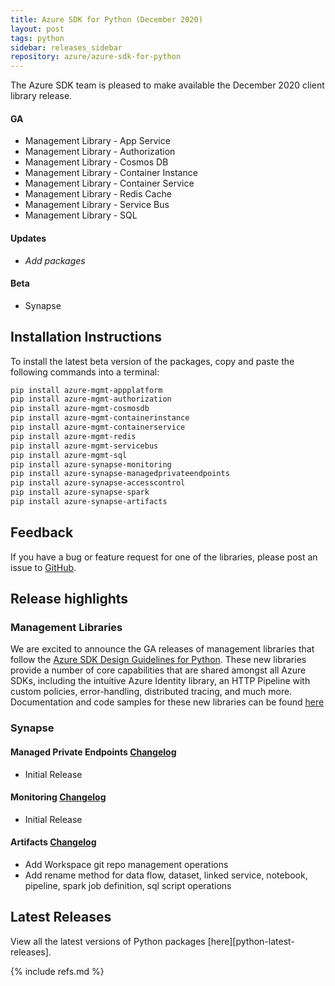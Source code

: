 ```yaml
---
title: Azure SDK for Python (December 2020)
layout: post
tags: python
sidebar: releases_sidebar
repository: azure/azure-sdk-for-python
---
```


The Azure SDK team is pleased to make available the December 2020 client library release.

#### GA

- Management Library - App Service
- Management Library - Authorization
- Management Library - Cosmos DB
- Management Library - Container Instance
- Management Library - Container Service
- Management Library - Redis Cache
- Management Library - Service Bus
- Management Library - SQL

#### Updates

- _Add packages_

#### Beta

- Synapse

## Installation Instructions

To install the latest beta version of the packages, copy and paste the following commands into a terminal:

```bash
pip install azure-mgmt-appplatform
pip install azure-mgmt-authorization
pip install azure-mgmt-cosmosdb
pip install azure-mgmt-containerinstance
pip install azure-mgmt-containerservice
pip install azure-mgmt-redis
pip install azure-mgmt-servicebus
pip install azure-mgmt-sql
pip install azure-synapse-monitoring
pip install azure-synapse-managedprivateendpoints
pip install azure-synapse-accesscontrol
pip install azure-synapse-spark
pip install azure-synapse-artifacts
```

## Feedback

If you have a bug or feature request for one of the libraries, please post an issue to [GitHub](https://github.com/azure/azure-sdk-for-python/issues).

## Release highlights

### Management Libraries
We are excited to announce the GA releases of management libraries that follow the [Azure SDK Design Guidelines for Python](https://azure.github.io/azure-sdk/python/guidelines/). These new libraries provide a number of core capabilities that are shared amongst all Azure SDKs, including the intuitive Azure Identity library, an HTTP Pipeline with custom policies, error-handling, distributed tracing, and much more. Documentation and code samples for these new libraries can be found [here](http://aka.ms/azsdk/python/mgmt)

### Synapse

#### Managed Private Endpoints [Changelog](https://github.com/Azure/azure-sdk-for-python/blob/master/sdk/synapse/azure-synapse-managedprivateendpoints/CHANGELOG.md)

- Initial Release

#### Monitoring [Changelog](https://github.com/Azure/azure-sdk-for-python/blob/master/sdk/synapse/azure-synapse-monitoring/CHANGELOG.md)

- Initial Release

#### Artifacts [Changelog](https://github.com/Azure/azure-sdk-for-python/blob/master/sdk/synapse/azure-synapse-artifacts/CHANGELOG.md)

- Add Workspace git repo management operations
- Add rename method for data flow, dataset, linked service, notebook, pipeline, spark job definition, sql script operations

## Latest Releases

View all the latest versions of Python packages [here][python-latest-releases].

{% include refs.md %}
